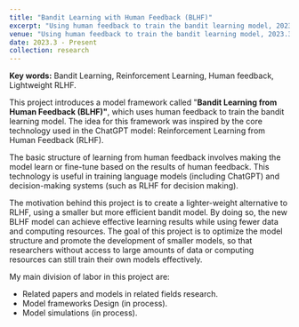 ```yaml
---
title: "Bandit Learning with Human Feedback (BLHF)"
excerpt: "Using human feedback to train the bandit learning model, 2023.3 - Present"
venue: "Using human feedback to train the bandit learning model, 2023.3 - Present"
date: 2023.3 - Present
collection: research
---
```

**Key words:** Bandit Learning, Reinforcement Learning, Human feedback, Lightweight RLHF.

This project introduces a model framework called "**Bandit Learning from Human Feedback (BLHF)"**, which uses human feedback to train the bandit learning model. The idea for this framework was inspired by the core technology used in the ChatGPT model: Reinforcement Learning from Human Feedback (RLHF).

The basic structure of learning from human feedback involves making the model learn or fine-tune based on the results of human feedback. This technology is useful in training language models (including ChatGPT) and decision-making systems (such as RLHF for decision making).

The motivation behind this project is to create a lighter-weight alternative to RLHF, using a smaller but more efficient bandit model. By doing so, the new BLHF model can achieve effective learning results while using fewer data and computing resources. The goal of this project is to optimize the model structure and promote the development of smaller models, so that researchers without access to large amounts of data or computing resources can still train their own models effectively.

My main division of labor in this project are:

* Related papers and models in related fields research.
* Model frameworks Design (in process).
* Model simulations (in process).
